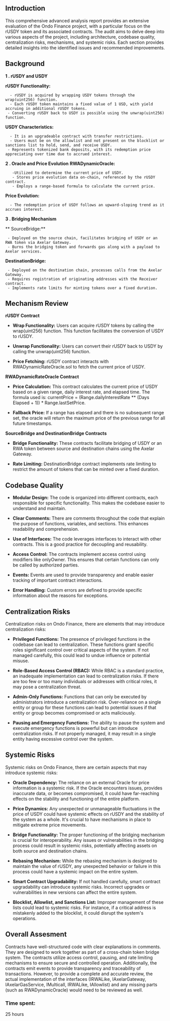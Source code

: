 ## Introduction

This comprehensive  advanced analysis report provides an extensive evaluation of the Ondo Finance project, with a particular focus on the rUSDY token and its associated contracts. The audit aims to delve deep into various aspects of the project, including architecture, codebase quality, centralization risks, mechanisms, and systemic risks. Each section provides detailed insights into the identified issues and recommended improvements.


## Background
**1 . rUSDY and USDY**

**rUSDY Functionality:**

      - rUSDY is acquired by wrapping USDY tokens through the wrap(uint256) function.
      - Each rUSDY token maintains a fixed value of 1 USD, with yield accruing in additional rUSDY tokens.
     - Converting rUSDY back to USDY is possible using the unwrap(uint256) function.

**USDY Characteristics:**

      - It is an upgradeable contract with transfer restrictions.
      - Users must be on the allowlist and not present on the blocklist or sanctions list to hold, send, and receive USDY.
     - Represents tokenized bank deposits, with its redemption price appreciating over time due to accrued interest.

**2 . Oracle and Price Evolution**
  **RWADynamicOracle:**

       -Utilized to determine the current price of USDY.
       - Stores price evolution data on-chain, referenced by the rUSDY contract.
       - Employs a range-based formula to calculate the current price.
**Price Evolution:**

      - The redemption price of USDY follows an upward-sloping trend as it accrues interest.
**3 . Bridging Mechanism**

   ** SourceBridge:**

     - Deployed on the source chain, facilitates bridging of USDY or an RWA token via Axelar Gateway.
     - Burns the bridging token and forwards gas along with a payload to Axelar services.

**DestinationBridge:**

     - Deployed on the destination chain, processes calls from the Axelar Gateway.
     - Requires registration of originating addresses with the Receiver contract.
     - Implements rate limits for minting tokens over a fixed duration.


## Mechanism Review
 **rUSDY Contract**

- **Wrap Functionality:** Users can acquire rUSDY tokens by calling the wrap(uint256) function. This function facilitates the conversion of USDY to rUSDY.

- **Unwrap Functionality:** Users can convert their rUSDY back to USDY by calling the unwrap(uint256) function.

- **Price Fetching:** rUSDY contract interacts with RWADynamicRateOracle.sol to fetch the current price of USDY.

**RWADynamicRateOracle Contract**

- **Price Calculation:** This contract calculates the current price of USDY based on a given range, daily interest rate, and elapsed time. The formula used is: currentPrice = (Range.dailyInterestRate ** (Days Elapsed + 1)) * Range.lastSetPrice.

- **Fallback Price:** If a range has elapsed and there is no subsequent range set, the oracle will return the maximum price of the previous range for all future timestamps.

**SourceBridge and DestinationBridge Contracts**
- **Bridge Functionality:** These contracts facilitate bridging of USDY or an RWA token between source and destination chains using the Axelar Gateway.

- **Rate Limiting:** DestinationBridge contract implements rate limiting to restrict the amount of tokens that can be minted over a fixed duration.

## Codebase Quality 


- **Modular Design:** The code is organized into different contracts, each responsible for specific functionality. This makes the codebase easier to understand and maintain.

- **Clear Comments:** There are comments throughout the code that explain the purpose of functions, variables, and sections. This enhances readability and comprehension.

- **Use of Interfaces:** The code leverages interfaces to interact with other contracts. This is a good practice for decoupling and reusability.

- **Access Control:** The contracts implement access control using modifiers like onlyOwner. This ensures that certain functions can only be called by authorized parties.

- **Events:** Events are used to provide transparency and enable easier tracking of important contract interactions.

- **Error Handling:** Custom errors are defined to provide specific information about the reasons for exceptions.

## Centralization Risks
Centralization risks on  Ondo Finance, there are elements that may introduce centralization risks:

- **Privileged Functions:** The presence of privileged functions in the codebase can lead to centralization. These functions grant specific roles significant control over critical aspects of the system. If not managed carefully, this could lead to undue influence or potential misuse.

- **Role-Based Access Control (RBAC):** While RBAC is a standard practice, an inadequate implementation can lead to centralization risks. If there are too few or too many individuals or addresses with critical roles, it may pose a centralization threat.

- **Admin-Only Functions:** Functions that can only be executed by administrators introduce a centralization risk. Over-reliance on a single entity or group for these functions can lead to potential issues if that entity or group becomes compromised or acts maliciously.

- **Pausing and Emergency Functions:** The ability to pause the system and execute emergency functions is powerful but can introduce centralization risks. If not properly managed, it may result in a single entity having excessive control over the system.

## Systemic Risks
Systemic risks on Ondo Finance, there are certain aspects that may introduce systemic risks:

- **Oracle Dependency:** The reliance on an external Oracle for price information is a systemic risk. If the Oracle encounters issues, provides inaccurate data, or becomes compromised, it could have far-reaching effects on the stability and functioning of the entire platform.

- **Price Dynamics:** Any unexpected or unmanageable fluctuations in the price of USDY could have systemic effects on rUSDY and the stability of the system as a whole. It's crucial to have mechanisms in place to mitigate extreme price movements.

- **Bridge Functionality:** The proper functioning of the bridging mechanism is crucial for interoperability. Any issues or vulnerabilities in the bridging process could result in systemic risks, potentially affecting assets on both source and destination chains.

- **Rebasing Mechanism:** While the rebasing mechanism is designed to maintain the value of rUSDY, any unexpected behavior or failure in this process could have a systemic impact on the entire system.

- **Smart Contract Upgradability:** If not handled carefully, smart contract upgradability can introduce systemic risks. Incorrect upgrades or vulnerabilities in new versions can affect the entire system.

- **Blocklist, Allowlist, and Sanctions List:** Improper management of these lists could lead to systemic risks. For instance, if a critical address is mistakenly added to the blocklist, it could disrupt the system's operations.











## Overall Assesment 


 Contracts have well-structured code with clear explanations in comments. They are designed to work together as part of a cross-chain token bridge system. The contracts utilize access control, pausing, and rate limiting mechanisms to ensure secure and controlled operation. Additionally, the contracts emit events to provide transparency and traceability of transactions. However, to provide a complete and accurate review, the actual implementation of the interfaces (IRWALike, IAxelarGateway, IAxelarGasService, IMulticall, IRWALike, IAllowlist) and any missing parts (such as RWADynamicOracle) would need to be reviewed as well.


### Time spent:
25 hours